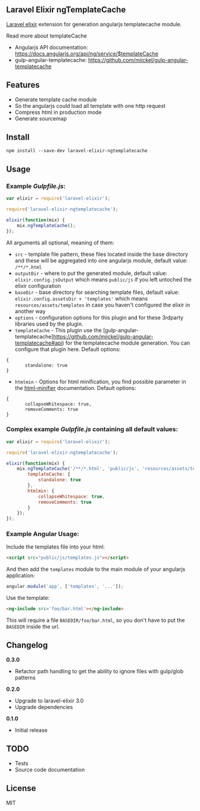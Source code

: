 ## Laravel Elixir ngTemplateCache

[Laravel elixir](https://github.com/laravel/elixir) extension for generation angularjs templatecache module.

Read more about templateCache
* Angularjs API documentation: https://docs.angularjs.org/api/ng/service/$templateCache
* gulp-angular-templatecache: https://github.com/miickel/gulp-angular-templatecache

## Features

* Generate template cache module
 * So the angularjs could load all template with one http request
* Compress html in production mode
* Generate sourcemap

## Install

```
npm install --save-dev laravel-elixir-ngtemplatecache
```

## Usage

### Example *Gulpfile.js*:

```javascript
var elixir = require('laravel-elixir');

require('laravel-elixir-ngtemplatecache');

elixir(function(mix) {
    mix.ngTemplateCache();
});
```

All arguments all optional, meaning of them:
- `src` - template file pattern, these files located inside the base directory and these will be aggregated into one angularjs module, default value: `/**/*.html`
- `outputDir` - where to put the generated module, default value: `elixir.config.jsOutput` which means `public/js` if you left untoched the elixir configuration
- `baseDir` - base directory for searching template files, default value: `elixir.config.assetsDir + 'templates'` which means `resources/assets/templates` in case you haven't configured the elixir in another way
- `options` - configuration options for this plugin and for these 3rdparty libraries used by the plugin.
 - `templateCache` - This plugin use the [gulp-angular-templatecache]https://github.com/miickel/gulp-angular-templatecache#api) for the templatecache module generation. You can configure that plugin here. Default options:
 ```
 {
        standalone: true
 }
 ```
 - `htmlmin` - Options for html minification, you find possible parameter in the [html-minifier](https://github.com/kangax/html-minifier#options-quick-reference) documentation. Default options:
 ```
 {
        collapseWhitespace: true,
        removeComments: true
 }
 ```


### Complex example *Gulpfile.js* containing all default values:

```javascript
var elixir = require('laravel-elixir');

require('laravel-elixir-ngtemplatecache');

elixir(function(mix) {
    mix.ngTemplateCache('/**/*.html', 'public/js', 'resources/assets/templates', {
        templateCache: {
			standalone: true
		},
		htmlmin: {
			collapseWhitespace: true,
			removeComments: true
		}
    });
});
```

### Example Angular Usage:

Include the templates file into your html:
```html
<script src="public/js/templates.js"></script>
```
And then add the `templates` module to the main module of your angularjs application:

```javascript
angular.module('app', ['templates', '...']);
```

Use the template:
```html
<ng-include src='foo/bar.html'></ng-include>
```
This will require a file `BASEDIR/foo/bar.html`, so you don't have to put the `BASEDIR` inside the url.

## Changelog

__0.3.0__
- Refactor path handling to get the ability to ignore files with gulp/glob patterns


__0.2.0__
- Upgrade to laravel-elixir 3.0
- Upgrade dependencies


__0.1.0__
- Initial release

## TODO

- Tests
- Source code documentation

## License

MIT